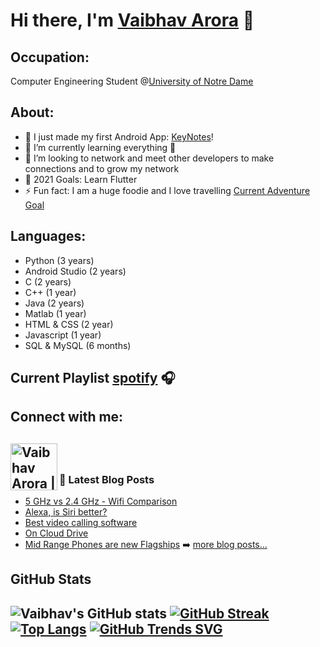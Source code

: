 # Hi there, I'm [Vaibhav Arora][personalwebsite] 👋

## Occupation: 
Computer Engineering Student @[University of Notre Dame][nd] <br />

## About:
- 🔭 I just made my first Android App: [KeyNotes][app]!
- 🌱 I’m currently learning everything 🤣
- 👯 I’m looking to network and meet other developers to make connections and to grow my network
- 🥅 2021 Goals: Learn Flutter
- ⚡ Fun fact: I am a huge foodie and I love travelling [Current Adventure Goal][travel]

## Languages:
- Python (3 years)
- Android Studio (2 years)
- C (2 years)
- C++ (1 year)
- Java (2 years)
- Matlab (1 year)
- HTML & CSS (2 year)
- Javascript (1 year)
- SQL & MySQL (6 months)

## Current Playlist [spotify] 🎧

## Connect with me:
[<img align="left" alt="Vaibhav Arora | LinkedIn" width="75px" src="https://upload.wikimedia.org/wikipedia/commons/8/80/LinkedIn_Logo_2013.svg" />][linkedin]
<br />
---
### 📕 Latest Blog Posts

- [5 GHz vs 2.4 GHz - Wifi Comparison](https://www.techdumb.net/post/2-4-vs-5-ghz-whats-the-difference)
- [Alexa, is Siri better?](https://www.techdumb.net/post/alexa-is-siri-better)
- [Best video calling software](https://www.techdumb.net/post/which-is-the-best-video-calling-software)
- [On Cloud Drive](https://www.techdumb.net/post/on-cloud-drive)
- [Mid Range Phones are new Flagships](https://www.techdumb.net/post/mid-range-phones-are-the-new-flagships)
➡️ [more blog posts...](https://www.techdumb.net/)

## GitHub Stats
![Vaibhav's GitHub stats](https://github-readme-stats.vercel.app/api?username=varora24&show_icons=true&theme=dark)
[![GitHub Streak](https://github-readme-streak-stats.herokuapp.com/?user=varora24&theme=dark)](https://git.io/streak-stats)
[![Top Langs](https://github-readme-stats.vercel.app/api/top-langs/?username=varora24&theme=dark)](https://github.com/varora24/github-readme-stats)
[![GitHub Trends SVG](https://api.githubtrends.io/user/svg/varora24/repos?time_range=one_year&theme=dark)](https://githubtrends.io)
---
[personalwebsite]: https://vaibhavarora.net/
[techdumb]: https://www.techdumb.net/
[nd]: https://www.nd.edu/
[website]: https://varora24.github.io
[app]: https://play.google.com/store/apps/details?id=harmoniousmadness.harmoniousmadness.simplenotepad&hl=en_US&gl=US
[travel]: https://www.wisegeek.com/what-is-skydiving.htm
[instagram]: https://instagram.com/vaibhav_arora24
[linkedin]: https://linkedin.com/in/varora24
[spotify]: https://open.spotify.com/playlist/37i9dQZF1DWTLSN7iG21yC?si=oQnFRsC6SNSNOgn-or9iQw
